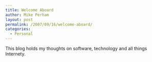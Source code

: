```yaml
---
title: Welcome Aboard
author: Mike Perham
layout: post
permalink: /2007/09/16/welcome-aboard/
categories:
  - Personal
---
```

This blog holds my thoughts on software, technology and all things Internety.